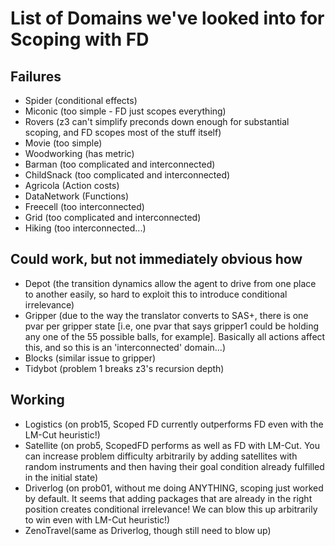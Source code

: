 # List of Domains we've looked into for Scoping with FD
## Failures
- Spider (conditional effects)
- Miconic (too simple - FD just scopes everything)
- Rovers (z3 can't simplify preconds down enough for substantial scoping, and FD scopes most of the stuff itself)
- Movie (too simple)
- Woodworking (has metric)
- Barman (too complicated and interconnected)
- ChildSnack (too complicated and interconnected)
- Agricola (Action costs)
- DataNetwork (Functions)
- Freecell (too interconnected)
- Grid (too complicated and interconnected)
- Hiking (too interconnected...)

## Could work, but not immediately obvious how
- Depot (the transition dynamics allow the agent to drive from one place to another easily, so hard to exploit this to introduce conditional irrelevance)
- Gripper (due to the way the translator converts to SAS+, there is one pvar per gripper state [i.e, one pvar that says gripper1 could be holding any one of the 55 possible balls, for example]. Basically all actions affect this, and so this is an 'interconnected' domain...)
- Blocks (similar issue to gripper)
- Tidybot (problem 1 breaks z3's recursion depth)

## Working
- Logistics (on prob15, Scoped FD currently outperforms FD even with the LM-Cut heuristic!)
- Satellite (on prob5, ScopedFD performs as well as FD with LM-Cut. You can increase problem difficulty arbitrarily by adding satellites with random instruments and then having their goal condition already fulfilled in the initial state)
- Driverlog (on prob01, without me doing ANYTHING, scoping just worked by default. It seems that adding packages that are already in the right position creates conditional irrelevance! We can blow this up arbitrarily to win even with LM-Cut heuristic!)
- ZenoTravel(same as Driverlog, though still need to blow up)
